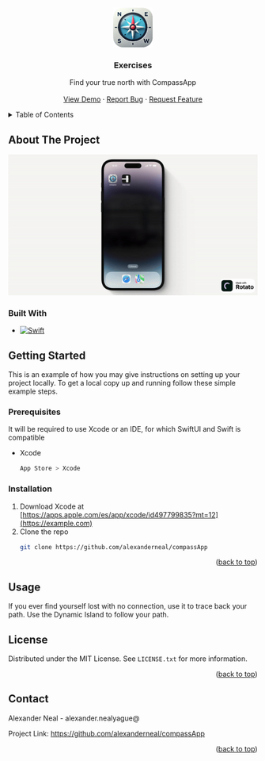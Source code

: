 <!-- Improved compatibility of back to top link: See: https://github.com/othneildrew/Best-README-Template/pull/73 -->
<a id="readme-top"></a>
<!--
*** Thanks for checking out the Best-README-Template. If you have a suggestion
*** that would make this better, please fork the repo and create a pull request
*** or simply open an issue with the tag "enhancement".
*** Don't forget to give the project a star!
*** Thanks again! Now go create something AMAZING! :D
-->



<!-- PROJECT SHIELDS -->
<!--
*** I'm using markdown "reference style" links for readability.
*** Reference links are enclosed in brackets [ ] instead of parentheses ( ).
*** See the bottom of this document for the declaration of the reference variables
*** for contributors-url, forks-url, etc. This is an optional, concise syntax you may use.
*** https://www.markdownguide.org/basic-syntax/#reference-style-links
-->





<!-- PROJECT LOGO -->
<br />
<div align="center">
  <a href="https://github.com/alexanderneal/compassApp">
    <img src="/logo.png" alt="Logo" width="80" height="80">
  </a>

<h3 align="center">Exercises</h3>

  <p align="center">
Find your true north with CompassApp
    <br />
    <br />
    <a href="https://github.com/alexanderneal/compassApp">View Demo</a>
    ·
    <a href="https://github.com/github_username/repo_name/issues/new?labels=bug&template=bug-report---.md">Report Bug</a>
    ·
    <a href="https://github.com/github_username/repo_name/issues/new?labels=enhancement&template=feature-request---.md">Request Feature</a>
  </p>
</div>



<!-- TABLE OF CONTENTS -->
<details>
  <summary>Table of Contents</summary>
  <ol>
    <li>
      <a href="#about-the-project">About The Project</a>
      <ul>
        <li><a href="#built-with">Built With</a></li>
      </ul>
    </li>
    <li>
      <a href="#getting-started">Getting Started</a>
      <ul>
        <li><a href="#prerequisites">Prerequisites</a></li>
        <li><a href="#installation">Installation</a></li>
      </ul>
    </li>
    <li><a href="#usage">Usage</a></li>
    <li><a href="#license">License</a></li>
    <li><a href="#contact">Contact</a></li>    
  </ol>
</details>


<!-- ABOUT THE PROJECT -->
## About The Project

![description.gif](description.gif)

### Built With

* [![Swift][Swift.org]][Swift-url]


<!-- GETTING STARTED -->
## Getting Started

This is an example of how you may give instructions on setting up your project locally.
To get a local copy up and running follow these simple example steps.

### Prerequisites

It will be required to use Xcode or an IDE, for which SwiftUI and Swift is compatible
* Xcode
  ```sh
  App Store > Xcode
  ```

### Installation

1. Download Xcode at [https://apps.apple.com/es/app/xcode/id497799835?mt=12](https://example.com)
2. Clone the repo
   ```sh
   git clone https://github.com/alexanderneal/compassApp
   ```


<p align="right">(<a href="#readme-top">back to top</a>)</p>

<!-- USAGE -->
## Usage
If you ever find yourself lost with no connection, use it to trace back your path. Use the Dynamic Island to follow your path.

<!-- LICENSE -->
## License

Distributed under the MIT License. See `LICENSE.txt` for more information.

<p align="right">(<a href="#readme-top">back to top</a>)</p>



<!-- CONTACT -->
## Contact

Alexander Neal - alexander.nealyague@

Project Link: https://github.com/alexanderneal/compassApp

<p align="right">(<a href="#readme-top">back to top</a>)</p>


<!-- MARKDOWN LINKS & IMAGES -->
<!-- https://www.markdownguide.org/basic-syntax/#reference-style-links -->

[stars-shield]: https://img.shields.io/github/stars/github_username/repo_name.svg?style=for-the-badge
[stars-url]: https://github.com/github_username/repo_name/stargazers
[license-shield]: https://img.shields.io/github/license/github_username/repo_name.svg?style=for-the-badge
[license-url]:https://github.com/alexanderneal/Exercises/LICENSE.txt
[linkedin-shield]: https://img.shields.io/badge/-LinkedIn-black.svg?style=for-the-badge&logo=linkedin&colorB=555
[linkedin-url]: https://github.com/alexanderneal
[product-screenshot]: images/screenshot.png
[React.js]: https://img.shields.io/badge/React-20232A?style=for-the-badge&logo=react&logoColor=61DAFB
[Swift.org]: https://img.shields.io/badge/Swift-FA7343?style=for-the-badge&logo=swift&logoColor=white
[Swift-url]:https://www.swift.org/
